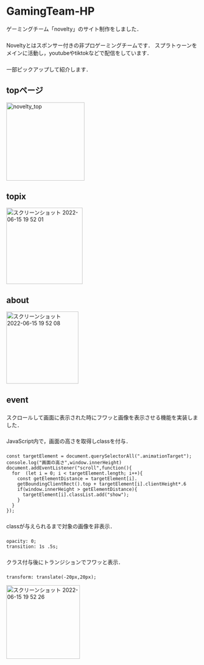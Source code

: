 # GamingTeam-HP
ゲーミングチーム「novelty」のサイト制作をしました．
###
Noveltyとはスポンサー付きの非プロゲーミングチームです．
スプラトゥーンをメインに活動し，youtubeやtiktokなどで配信をしています．
###
一部ピックアップして紹介します．

## topページ 
<img width="205" alt="novelty_top" src="https://user-images.githubusercontent.com/104476684/173810344-9c5845dd-9259-444c-a25d-a823c3fd505c.png">

## topix
<img width="200" alt="スクリーンショット 2022-06-15 19 52 01" src="https://user-images.githubusercontent.com/104476684/173810496-3af0badb-8c14-4dfc-8445-1d5d577cda9d.png">

## about
<img width="189" alt="スクリーンショット 2022-06-15 19 52 08" src="https://user-images.githubusercontent.com/104476684/173810525-af3f67b0-cdce-4b72-a8ef-58ab24ca16d0.png">

## event
###
スクロールして画面に表示された時にフワッと画像を表示させる機能を実装しました．
###
JavaScript内で，画面の高さを取得しclassを付与．
###
    const targetElement = document.querySelectorAll(".animationTarget");
    console.log("画面の高さ",window.innerHeight)
    document.addEventListener("scroll",function(){
      for  (let i = 0; i < targetElement.length; i++){
        const getElementDistance = targetElement[i].
        getBoundingClientRect().top + targetElement[i].clientHeight*.6
        if(window.innerHeight > getElementDistance){
          targetElement[i].classList.add("show");
        }
      }
    });
###
classが与えられるまで対象の画像を非表示．
###
    opacity: 0;
    transition: 1s .5s;
###
クラス付与後にトランジションでフワッと表示．
###
    transform: translate(-20px,20px);

<img width="193" alt="スクリーンショット 2022-06-15 19 52 26" src="https://user-images.githubusercontent.com/104476684/173810529-0cb1451c-e312-4fcc-b6fb-335c39fa65b7.png">


